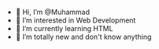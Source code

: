 - 👋 Hi, I’m @Muhammad
- 👀 I’m interested in Web Development
- 🌱 I’m currently learning HTML
- 💞️ I’m totally new and don't know anything

<!---
Yung777/Yung777 is a ✨ special ✨ repository because its `README.md` (this file) appears on your GitHub profile.
You can click the Preview link to take a look at your changes.
--->
